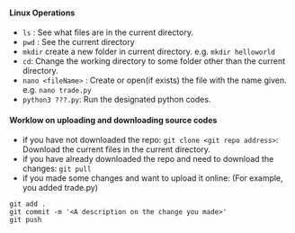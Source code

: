 #### Linux Operations
- `ls` : See what files are in the current directory.
- `pwd` : See the current directory
- `mkdir` create a new folder in current directory. e.g. `mkdir helloworld`
- `cd`: Change the working directory to some folder other than the current directory.
- `nano <fileName>` : Create or open(if exists) the file with the name given. e.g. `nano trade.py`
- `python3 ???.py`: Run the designated python codes. 
#### Worklow on uploading and downloading source codes
- if you have not downloaded the repo: `git clone <git repo address>`: Download the current files in the current directory. 
- if you have already downloaded the repo and need to download the changes: `git pull`
- if you made some changes and want to upload it online: (For example, you added trade.py)
```
git add .
git commit -m '<A description on the change you made>'
git push 
```